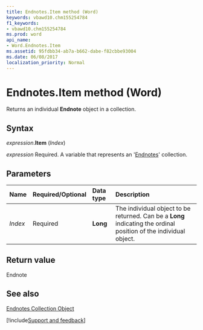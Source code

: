 ```yaml
---
title: Endnotes.Item method (Word)
keywords: vbawd10.chm155254784
f1_keywords:
- vbawd10.chm155254784
ms.prod: word
api_name:
- Word.Endnotes.Item
ms.assetid: 95fdbb34-ab7a-b662-dabe-f82cbbe93004
ms.date: 06/08/2017
localization_priority: Normal
---
```



# Endnotes.Item method (Word)

Returns an individual  **Endnote** object in a collection.


## Syntax

_expression_.**Item** (_Index_)

_expression_ Required. A variable that represents an '[Endnotes](Word.endnotes.md)' collection.


## Parameters



|Name|Required/Optional|Data type|Description|
|:-----|:-----|:-----|:-----|
| _Index_|Required| **Long**|The individual object to be returned. Can be a  **Long** indicating the ordinal position of the individual object.|

## Return value

Endnote


## See also


[Endnotes Collection Object](Word.endnotes.md)

[!include[Support and feedback](~/includes/feedback-boilerplate.md)]